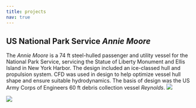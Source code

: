 ```yaml
---
title: projects
nav: true
---
```



## US National Park Service *Annie Moore* 

The *Annie Moore* is a 74 ft steel-hulled passenger and utility vessel for the National Park Service, servicing the Statue of Liberty Monument and Ellis Island in New York Harbor. The design included an ice-classed hull and propulsion system. CFD was used in design to help optimize vessel hull shape and ensure suitable hydrodynamics. The basis of design was the US Army Corps of Engineers 60 ft debris collection vessel *Reynolds*.
![](https://bristolharborgroup.com/wp-content/uploads/2018/10/826-B205-01_RE-Outboard-Profile.jpg)

![](https://www.furunousa.com/-/media/sites/furuno/news_article_assets/embedded_images/tai_news_release_photo_1_annie_moore.jpeg)

